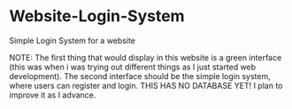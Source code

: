 # Website-Login-System
Simple Login System for a website


NOTE: The first thing that would display in this website is a green interface (this was when i was trying out different things as I just started web development). The second interface should be the simple login system, where users can register and login. THIS HAS NO DATABASE YET! I plan to improve it as I advance.
